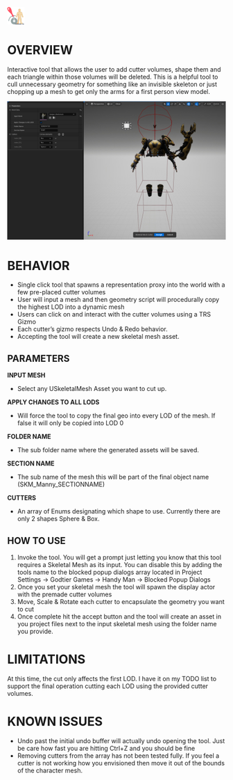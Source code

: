 ﻿![Icon](../../../HandyMan/Content/Icons/cutter.png)

# OVERVIEW

Interactive tool that allows the user to add cutter volumes, shape them and each triangle within those volumes will be deleted. This is a helpful tool to cull unnecessary geometry for something like an invisible skeleton or just chopping up a mesh to get only the arms for a first person view model.


![Screenshot](../../screenshots/skeletal/cutter.jpg)



# BEHAVIOR

- Single click tool that spawns a representation proxy into the world with a few pre-placed cutter volumes
- User will input a mesh and then geometry script will procedurally copy the highest LOD into a dynamic mesh
- Users can click on and interact with the cutter volumes using a TRS Gizmo
- Each cutter’s gizmo respects Undo & Redo behavior.
- Accepting the tool will create a new skeletal mesh asset.

## PARAMETERS

**INPUT MESH**

- Select any USkeletalMesh Asset you want to cut up.

**APPLY CHANGES TO ALL LODS**

- Will force the tool to copy the final geo into every LOD of the mesh. If false it will only be copied into LOD 0

**FOLDER NAME**

- The sub folder name where the generated assets will be saved.

**SECTION NAME**

- The sub name of the mesh this will be part of the final object name (SKM_Manny_SECTIONNAME)

**CUTTERS**

- An array of Enums designating which shape to use. Currently there are only 2 shapes Sphere & Box.

## HOW TO USE

1. Invoke the tool. You will get a prompt just letting you know that this tool requires a Skeletal Mesh as its input. You can disable this by adding the tools name to the blocked popup dialogs array located in Project Settings → Godtier Games → Handy Man → Blocked Popup Dialogs
2. Once you set your skeletal mesh the tool will spawn the display actor with the premade cutter volumes
3. Move, Scale & Rotate each cutter to encapsulate the geometry you want to cut
4. Once complete hit the accept button and the tool will create an asset in you project files next to the input skeletal mesh using the folder name you provide.

# LIMITATIONS

At this time, the cut only affects the first LOD. I have it on my TODO list to support the final operation cutting each LOD using the provided cutter volumes.

# KNOWN ISSUES

- Undo past the initial undo buffer will actually undo opening the tool. Just be care how fast you are hitting Ctrl+Z and you should be fine
- Removing cutters from the array has not been tested fully. If you feel a cutter is not working how you envisioned then move it out of the bounds of the character mesh.